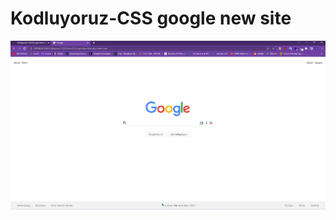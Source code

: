 # Kodluyoruz-CSS google new site
![enter image description here](https://github.com/denizyt/Kodluyoruz-CSS/blob/main/Google-New-Website/img/google3.png?raw=true)